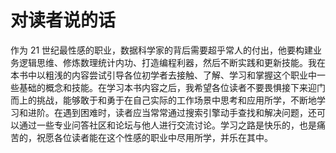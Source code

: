 # 对读者说的话

作为 21 世纪最性感的职业，数据科学家的背后需要超乎常人的付出，他要构建业务逻辑思维、修炼数理统计内功、打造编程利器，然后不断实践和更新技能。我在本书中以粗浅的内容尝试引导各位初学者去接触、了解、学习和掌握这个职业中一些基础的概念和技能。在学习本书内容之后，我希望各位读者不要畏惧接下来迎门而上的挑战，能够敢于和勇于在自己实际的工作场景中思考和应用所学，不断地学习和进阶。在遇到困难时，读者应当常常通过搜索引擎动手查找和解决问题，还可以通过一些专业问答社区和论坛与他人进行交流讨论。学习之路是快乐的，也是痛苦的，祝愿各位读者能在这个性感的职业中尽用所学，并乐在其中。

